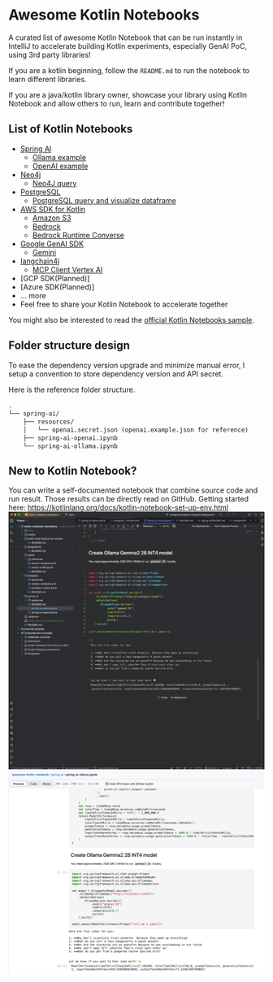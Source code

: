 # Awesome Kotlin Notebooks
A curated list of awesome Kotlin Notebook that can be run instantly in IntelliJ to 
accelerate building Kotlin experiments, especially GenAI PoC, using 3rd party libraries! 

If you are a kotlin beginning, follow the `README.md` to run the notebook to learn different libraries.

If you are a java/kotlin library owner, showcase your library using Kotlin Notebook and 
allow others to run, learn and contribute together!

## List of Kotlin Notebooks

* [Spring AI](spring-ai/)
  * [Ollama example](spring-ai/spring-ai-ollama.ipynb)
  * [OpenAI example](spring-ai/spring-ai-openai.ipynb)
* [Neo4j](neo4j/)
  * [Neo4J query](neo4j/neo4j-vanilla.ipynb)
* [PostgreSQL](postgres/)
  * [PostgreSQL query and visualize dataframe](postgres/postgres-vanilla.ipynb)
* [AWS SDK for Kotlin](aws-sdk-for-kotlin)
  * [Amazon S3](aws-sdk-for-kotlin/aws-sdk-s3.ipynb)
  * [Bedrock](aws-sdk-for-kotlin/aws-sdk-bedrock.ipynb)
  * [Bedrock Runtime Converse](aws-sdk-for-kotlin/aws-sdk-bedrock-converse.ipynb)
* [Google GenAI SDK](google-genai-sdk)
  * [Gemini](google-genai-sdk/vertexai-gemini-examples.ipynb)
* [langchain4j](langchain4j/)
  * [MCP Client Vertex AI](langchain4j/langchain4j-mcp-client-vertexai.ipynb)
* [GCP SDK(Planned)]
* [Azure SDK(Planned)]
* ... more
* Feel free to share your Kotlin Notebook to accelerate together

You might also be interested to read the [official Kotlin Notebooks sample](https://github.com/Kotlin/kotlin-jupyter/tree/master/samples).

## Folder structure design
To ease the dependency version upgrade and minimize manual error, I setup a convention to store dependency version and
API secret.

Here is the reference folder structure.
```
.
└── spring-ai/
    ├── resources/
    │   └── openai.secret.json (openai.example.json for reference)
    ├── spring-ai-openai.ipynb
    └── spring-ai-ollama.ipynb
```


## New to Kotlin Notebook?
You can write a self-documented notebook that combine source code and run result. 
Those results can be directly read on GitHub. Getting started here: https://kotlinlang.org/docs/kotlin-notebook-set-up-env.html 
![github-notebook](assets/notebook.png)
![notebook](assets/github-notebook.png)

